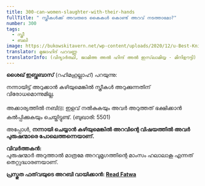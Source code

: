 ```yaml
---
title: 300-can-women-slaughter-with-their-hands
fullTitle: " സ്ത്രീകൾക്ക് അവരുടെ കൈകൾ കൊണ്ട് അറവ് നടത്താമോ?"
number: 300
tags:
  - സ്ത്രീ
  - ബലി
image: https://bukowskitavern.net/wp-content/uploads/2020/12/u-Best-Knives-For-Cutting-Meat-1.jpg
translator: മുജാഹിദ് പറവണ്ണ
translatorInfo: (വിദ്യാർത്ഥി, ജാമിഅ അൽ ഹിന്ദ് അൽ ഇസ്‌ലാമിയ്യ - മിനിഊട്ടി)
---
```

**ശൈഖ് ഇബ്നുബാസ്** (റഹിമഹുല്ലാഹ്) പറയുന്നു: 

നന്നായിട്ട് അറുക്കാൻ  കഴിയുമെങ്കിൽ സ്ത്രീകൾ അറുക്കുന്നതിന് വിരോധമൊന്നുമില്ല.

അക്കാര്യത്തിൽ നബിﷺ ഇളവ് നൽകുകയും അവർ അറുത്തത് ഭക്ഷിക്കാൻ കൽപ്പിക്കുകയും ചെയ്തിട്ടുണ്ട്. (ബുഖാരി: 5501) 

അപ്പോൾ, **നന്നായി ചെയ്യാൻ കഴിയുമെങ്കിൽ അറവിന്റെ വിഷയത്തിൽ അവർ പുരുഷന്മാരെ പോലെത്തന്നെയാണ്.**

**വിവർത്തകൻ:**  
പുരുഷന്മാർ അറുത്താൽ മാത്രമേ അറവുമൃഗത്തിന്റെ മാംസം ഹലാലാകൂ എന്നത് തെറ്റുദ്ധാരണയാണ്.

**പ്രസ്തുത ഫത്‌വയുടെ അറബി വായിക്കാൻ:  [Read Fatwa](https://bit.ly/3BeUb8O)**